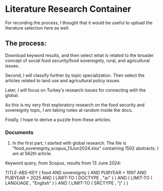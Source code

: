 # Literature Research Container

For recording the process, I thought that it would be useful to upload the literature selection here as well.

## The process: 
Download keyword results, and then select what is related to the broader concept of social food security/food sovereignty, rural, and agricultural issues.

Second, I will classify further by topic specialization. Then select the articles related to land use and agricultural policy issues.

Later, I will focus on Turkey's research issues for connecting with the global. 

As this is my very first exploratory research on the food security and sovereignty topic, I am taking notes at random inside the docs.

Finally, I hope to derive a puzzle from these articles.


### Documents
1. In the first part, I started with global research. The file is "food_sovereignty_scopus_13Jun2024.xlsx" containing 1502 abstracts. I am at 562th article.

Keyword query, from Scopus, results from 13 June 2024:
  
  TITLE-ABS-KEY ( food AND sovereignty ) AND PUBYEAR > 1997 AND PUBYEAR < 2025 AND ( LIMIT-TO ( DOCTYPE , "ar" ) ) AND ( LIMIT-TO ( LANGUAGE , "English" ) ) AND ( LIMIT-TO ( SRCTYPE , "j" ) )
